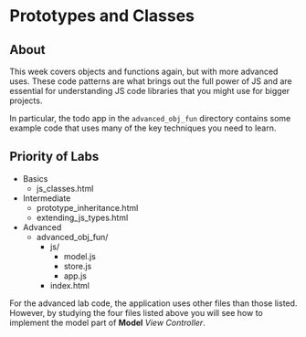 # Prototypes and Classes

## About

This week covers objects and functions again, but with more advanced uses. These code patterns are what brings out the full power of JS and are essential for understanding JS code libraries that you might use for bigger projects.

In particular, the todo app in the `advanced_obj_fun` directory contains some example code that uses many of the key techniques you need to learn.

## Priority of Labs

* Basics
	- js_classes.html
* Intermediate
	- prototype_inheritance.html
	- extending_js_types.html
* Advanced
	- advanced_obj_fun/
		* js/
			- model.js
			- store.js
			- app.js
		* index.html

For the advanced lab code, the application uses other files than those listed. However, by studying the four files listed above you will see how to implement the model part of __Model__ _View Controller_.
